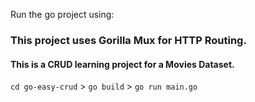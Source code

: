 Run the go project using: 

### This project uses Gorilla Mux for HTTP Routing. 

#### This is a CRUD learning project for a Movies Dataset.

`cd go-easy-crud` > `go build` > `go run main.go`
